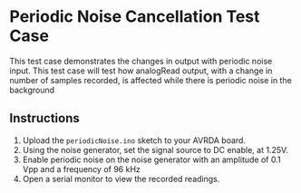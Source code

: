 # Periodic Noise Cancellation Test Case
This test case demonstrates the changes in output with periodic noise input. This test case 
will test how analogRead output, with a change in number of samples recorded, is affected while 
there is periodic noise in the background

## Instructions
1. Upload the `periodicNoise.ino` sketch to your AVRDA board.
2. Using the noise generator, set the signal source to DC enable, at 1.25V.
3. Enable periodic noise on the noise generator with an amplitude of 0.1 Vpp and a frequency of 96 kHz
4. Open a serial monitor to view the recorded readings.
